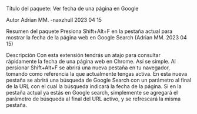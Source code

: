 Título del paquete:
Ver fecha de una página en Google

Autor Adrian MM. -naxzhull 2023 04 15

Resumen del paquete
Presiona Shift+Alt+F en la pestaña actual para mostrar la fecha de la página web en Google Search (Adrian MM. 2023 04 15)

Descripción
Con esta extensión tendrás un atajo para consultar rápidamente la fecha de una página web en Chrome. Así se simple. Al persionar Shift+Alt+F se abrirá una nueva pestaña en tu navegador, tomando como referencia la que actualmente tengas activa. En esta nueva pestaña se abrirá una búsqueda de Google Search con un parámetro al final de la URL con el cual la búsqueda indicará la fecha de la página. Si en la pestaña actual ya estás en Google search, simplemente se agregará el parámetro de búsqueda al final del URL activo, y se refrescará la misma pestaña.